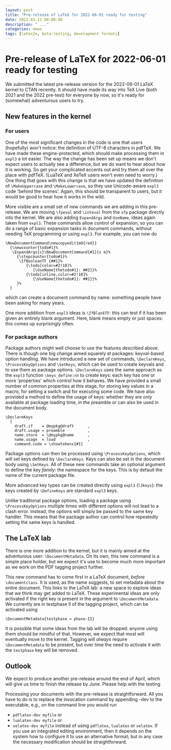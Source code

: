 ```yaml
---
layout: post
title: "Pre-release of LaTeX for 2022-06-01 ready for testing"
date: 2022-03-21 00:00:00
description: " ..."
categories: news
tags: [latex2e, beta-testing, development formats]
---
```


# Pre-release of LaTeX for 2022-06-01 ready for testing

We submitted the latest pre-release version for the 2022-06-01 LaTeX kernel
to CTAN recently. It should have made its way into TeX Live (both 2021 and the
2022 pre-test) for everyone by now, so it's ready for (somewhat) adventurous
users to try.

## New features in the kernel

### For users

One of the most significant changes in the code is one that users (hopefully)
won't notice: the definition of UTF-8 characters in pdfTeX. We have made these
engine-protected, which should make processing them in `expl3` a lot easier.
The way the change has been set up means we don't expect users to actually see
a difference, but we do want to hear about how it is working. So get your complicated
accents out and try them all over the place with pdfTeX. (LuaTeX and XeTeX
users won't even need to worry.) One thing that goes with this change is that
we have updated the definition of `\MakeUppercase` and `\MakeLowercase`, so
they use Unicode-aware `expl3` code 'behind the scenes'. Again, this should
be transparent to users, but it would be good to hear how it works in the wild.

More visible are a small set of new commands we are adding in this pre-release.
We are moving `\fpeval` and `\inteval` from the `xfp` package directly into
the kernel. We are also adding `ExpandArgs` and `UseName`, ideas again taken
from `expl3`. These commands allow control of expansion, so you can do a range
of basic expansion tasks in document commands, without needing TeX programming
or using `expl3`. For example, you can now do
```
\NewDocumentCommand\newcopyedit{mO{red}}
  {\newcounter{todo#1}%
   \ExpandArgs{c}\NewDocumentCommand{#1}{s m}%
     {\stepcounter{todo#1}%
      \IfBooleanTF {##1}%
         {\todo[color=#2!10]%
            {\UseName{thetodo#1}: ##2}}%
         {\todo[inline,color=#2!10]%
            {\UseName{thetodo#1}: ##2}}%
     }%
  }
```
which can create a document command by name: something people have been asking
for many years.

One more addition from `expl3` ideas is `\IfBlankTF`: this can test if it has
been given an entirely blank argument. Here, blank means empty or just spaces:
this comes up surprisingly often.

### For package authors

Package authors might well choose to use the features described above. There
is though one big change aimed squarely at packages: keyval-based option
handling. We have introduced a new set of commands, `\DeclareKeys`,
`\ProcessKeyOptions` and `\SetKeys`, which can be used to create keyvals and
to use them as package options. `\DeclareKeys` uses the same approach as the
`expl3` function `\keys_define:nn` to create keys: each key has one or more
'properties' which control how it behaves. We have provided a small number
of common properties at this stage, for storing key values in a macro, for
setting a switch and for executing some code. We have also provided a method
to define the usage of keys: whether they are only available at package
loading time, in the preamble or can also be used in the document body.
```
\DeclareKeys
  {
    draft.if    = @mypkg@draft      ,
    draft.usage = preamble          ,
    name.store  = \@mypkg@name      ,
    name.usage  = load              ,
    command.code = \showtokens{#1}
```

Package options can then be processed using `\ProcessKeyOptions`, which will
set keys defined by `\DeclareKeys`. Keys can also be set in the document
body using `\SetKeys`. All of these new commands take an optional argument to
define the key _family_: the namespace for the keys. This is by default the name
of the current package file.

More advanced key types can be created directly using `expl3` (`l3keys`): the
keys created by `\DefineKeys` are standard `expl3` keys.

Unlike traditional package options, loading a package using `\ProcessKeyOptions`
multiple times with different options will not lead to a clash error. Instead,
the options will simply be passed to the same key handler. This means that
the package author can control how repeatedly setting the same keys is handled.

## The LaTeX lab

There is one more addition to the kernel, but it is mainly aimed at the
adventurous user: `\DocumentMetadata`. On its own, this new command is a simple
place holder,  but we expect it's use to become much more important as we work
on the PDF tagging project further.

This new command has to come first in a LaTeX document, _before_
`\documentclass`. It is used, as the name suggests, to set metadata about the
entire document. This links to the LaTeX lab: a new space to explore ideas
that we think may get added to LaTeX. These experimental ideas are only
activated if the right key is present in the argument to `\DocumentMetadata`.
We currently are in testphase II of the tagging project, which can be activated
using
```
\DocumentMetadata{testphase = phase-II}
```

It is possible that some ideas from the lab will be dropped: anyone using them
should be mindful of that. However, we expect that most will eventually move to
the kernel. Tagging will _always_ require `\DocumentMetadata` to be present, but
over time the need to activate it with the `testphase` key will be removed.

## Outlook

We expect to produce another pre-release around the end of April, which will
give us time to finish the release by June. Please help with the testing

Processing your documents with the pre-release is straightforward. All you have
to do is to replace the invocation command by appending -dev to the executable,
e.g., on the command line you would run
- `pdflatex-dev myfile` or
- `lualatex-dev myfile` or
- `xelatex-dev myfile`
instead of using `pdflatex`, `lualatex` or `xelatex`. If you use an integrated
editing environment, then it depends on the system how to configure it to use an
alternative format; but in any case the necessary modification should be
straightforward.




